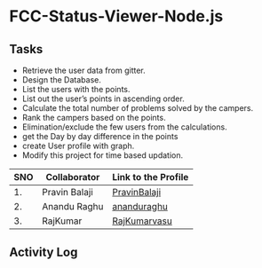# FCC-Status-Viewer-Node.js

Tasks
----------------------------
  * Retrieve the user data from gitter.
  * Design the Database.
  * List the users with the points.
  * List out the user’s points in ascending order.
  * Calculate the total number of problems solved by the campers.
  * Rank the campers based on the points.
  * Elimination/exclude the few users from the calculations.
  * get the Day by day difference in the points
  * create User profile with graph.
  * Modify this project for time based updation.



  |SNO|Collaborator|Link to the Profile|
  |---|---|---|
  |1.|Pravin Balaji|[PravinBalaji](https://github.com/PravinBalaji)|
  |2.|Anandu Raghu|[ananduraghu](https://github.com/ananduraghu)|
  |3.|RajKumar|[RajKumarvasu](https://github.com/RajKumarvasu)|

## Activity Log
